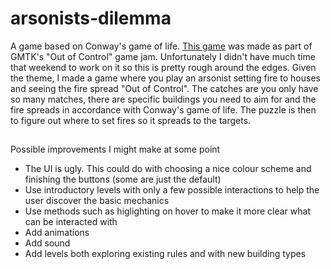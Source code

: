 # arsonists-dilemma
 A game based on Conway's game of life.
[This game](https://dsongi.itch.io/arsonists-dilemma) was made as part of GMTK's "Out of Control" game jam. Unfortunately I didn't have much time that weekend to work on it so this is pretty rough around the edges.
Given the theme, I made a game where you play an arsonist setting fire to houses and seeing the fire spread "Out of Control". The catches are you only have so many matches, there are specific buildings you need to aim for and the fire spreads in accordance with Conway's game of life. The puzzle is then to figure out where to set fires so it spreads to the targets.

##
Possible improvements I might make at some point
 - The UI is ugly. This could do with choosing a nice colour scheme and finishing the buttons (some are just the default)
 - Use introductory levels with only a few possible interactions to help the user discover the basic mechanics
 - Use methods such as higlighting on hover to make it more clear what can be interacted with
 - Add animations
 - Add sound
 - Add levels both exploring existing rules and with new building types
